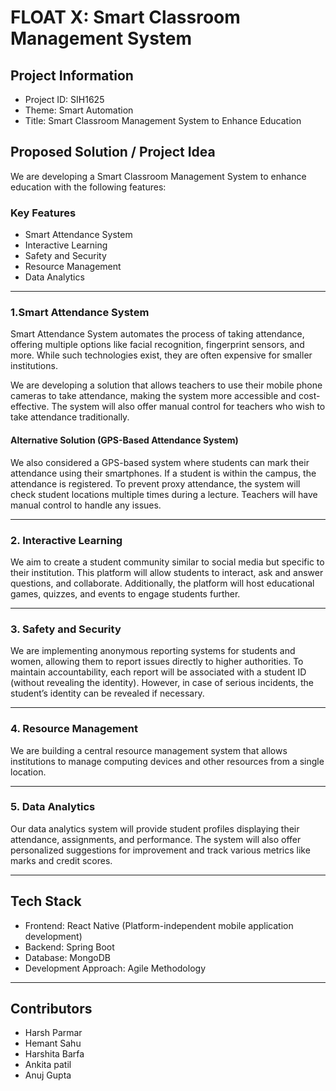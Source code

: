 # FLOAT X: Smart Classroom Management System

## Project Information

- Project ID: SIH1625
- Theme: Smart Automation
- Title: Smart Classroom Management System to Enhance Education

## Proposed Solution / Project Idea

We are developing a Smart Classroom Management System to enhance education with the following features:

### Key Features

- Smart Attendance System
- Interactive Learning
- Safety and Security
- Resource Management
- Data Analytics

---

### 1.Smart Attendance System

Smart Attendance System automates the process of taking attendance, offering multiple options like facial recognition, fingerprint sensors, and more. While such technologies exist, they are often expensive for smaller institutions.

We are developing a solution that allows teachers to use their mobile phone cameras to take attendance, making the system more accessible and cost-effective. The system will also offer manual control for teachers who wish to take attendance traditionally.

#### Alternative Solution (GPS-Based Attendance System)

We also considered a GPS-based system where students can mark their attendance using their smartphones. If a student is within the campus, the attendance is registered. To prevent proxy attendance, the system will check student locations multiple times during a lecture. Teachers will have manual control to handle any issues.

---

### 2. Interactive Learning

We aim to create a student community similar to social media but specific to their institution. This platform will allow students to interact, ask and answer questions, and collaborate. Additionally, the platform will host educational games, quizzes, and events to engage students further.

---

### 3. Safety and Security

We are implementing anonymous reporting systems for students and women, allowing them to report issues directly to higher authorities. To maintain accountability, each report will be associated with a student ID (without revealing the identity). However, in case of serious incidents, the student’s identity can be revealed if necessary.

---

### 4. Resource Management

We are building a central resource management system that allows institutions to manage computing devices and other resources from a single location.

---

### 5. Data Analytics

Our data analytics system will provide student profiles displaying their attendance, assignments, and performance. The system will also offer personalized suggestions for improvement and track various metrics like marks and credit scores.

---

## Tech Stack

- Frontend: React Native (Platform-independent mobile application development)
- Backend: Spring Boot
- Database: MongoDB
- Development Approach: Agile Methodology

---

## Contributors

- Harsh Parmar
- Hemant Sahu
- Harshita Barfa
- Ankita patil
- Anuj Gupta
